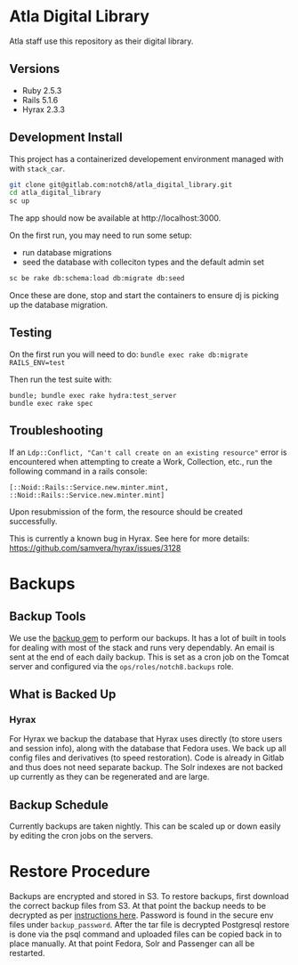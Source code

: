 # Atla Digital Library

Atla staff use this repository as their digital library.

## Versions

  - Ruby 2.5.3
  - Rails 5.1.6
  - Hyrax 2.3.3

## Development Install

This project has a containerized developement environment managed with with `stack_car`.

```sh
git clone git@gitlab.com:notch8/atla_digital_library.git
cd atla_digital_library
sc up
```

The app should now be available at http://localhost:3000.

On the first run, you may need to run some setup:

* run database migrations
* seed the database with colleciton types and the default admin set

```sh
sc be rake db:schema:load db:migrate db:seed
```
Once these are done, stop and start the containers to ensure dj is picking up the database migration.

## Testing

On the first run you will need to do: `bundle exec rake db:migrate RAILS_ENV=test`

Then run the test suite with:

```
bundle; bundle exec rake hydra:test_server
bundle exec rake spec
```

## Troubleshooting

If an `Ldp::Conflict, "Can't call create on an existing resource"` error is encountered when attempting to create a Work, Collection, etc., run the following command in a rails console:

```
[::Noid::Rails::Service.new.minter.mint, ::Noid::Rails::Service.new.minter.mint]
```

Upon resubmission of the form, the resource should be created successfully.

This is currently a known bug in Hyrax. See here for more details: https://github.com/samvera/hyrax/issues/3128

# Backups
## Backup Tools

We use the [backup gem](http://backup.github.io/backup/v4/) to perform our backups. It has a lot of built in tools for dealing with most of the stack and runs very dependably. An email is sent at the end of each daily backup. This is set as a cron job on the Tomcat server and configured via the `ops/roles/notch8.backups` role.

## What is Backed Up
### Hyrax

For Hyrax we backup the database that Hyrax uses directly (to store users and session info), along with the database that Fedora uses. We back up all config files and derivatives (to speed restoration). Code is already in Gitlab and thus does not need separate backup. The Solr indexes are not backed up currently as they can be regenerated and are large.

## Backup Schedule

Currently backups are taken nightly. This can be scaled up or down easily by editing the cron jobs on the servers.


# Restore Procedure

Backups are encrypted and stored in S3. To restore backups, first download the correct backup files from S3.  At that point the backup needs to be decrypted as per [instructions here](http://backup.github.io/backup/v4/encryptor-openssl/).  Password is found in the secure env files under `backup_password`. After the tar file is decrypted Postgresql restore is done via the psql command and uploaded files can be copied back in to place manually. At that point Fedora, Solr and Passenger can all be restarted. 
